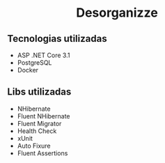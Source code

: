 <h1 align="center">Desorganizze</h1>

<h2>Tecnologias utilizadas</h3>
<ul>
  <li>ASP .NET Core 3.1</li>
  <li>PostgreSQL </li>
  <li>Docker </li>
</ul>

<h2>Libs utilizadas</h3>
<ul>
  <li>NHibernate</li>
  <li>Fluent NHibernate</li>
  <li>Fluent Migrator</li>
  <li>Health Check</li>
  <li>xUnit</li>
  <li>Auto Fixure</li>
  <li>Fluent Assertions</li>
</ul>






